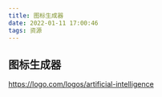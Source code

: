 ```yaml
---
title: 图标生成器
date: 2022-01-11 17:00:46
tags: 资源
---
```


## 图标生成器

https://logo.com/logos/artificial-intelligence
